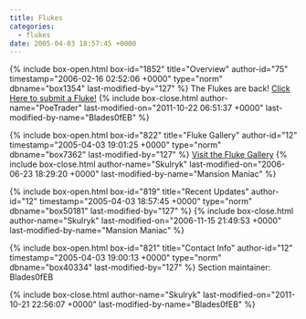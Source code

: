 ```yaml
---
title: Flukes
categories:
  - flukes
date: 2005-04-03 18:57:45 +0000
---
```

{% include box-open.html box-id="1852" title="Overview" author-id="75" timestamp="2006-02-16 02:52:06 +0000" type="norm" dbname="box1354" last-modified-by="127" %}
The Flukes are back!  <a href="http://starmen.net/submit/">Click Here to submit a Fluke!</a>
{% include box-close.html author-name="PoeTrader" last-modified-on="2011-10-22 06:51:37 +0000" last-modified-by-name="Blades0fEB" %}

{% include box-open.html box-id="822" title="Fluke Gallery" author-id="12" timestamp="2005-04-03 19:01:25 +0000" type="norm" dbname="box7362" last-modified-by="127" %}
<a href="galleries.php">Visit the Fluke Gallery</a>
{% include box-close.html author-name="Skulryk" last-modified-on="2006-06-23 18:29:20 +0000" last-modified-by-name="Mansion Maniac" %}

{% include box-open.html box-id="819" title="Recent Updates" author-id="12" timestamp="2005-04-03 18:57:45 +0000" type="norm" dbname="box50181" last-modified-by="127" %}
<navigator section="date" search="`Timestamp` GREATERTHANSIGN '1012313600'" quantity="1" group="Flukes" display="no" /><displaytor mode="list" />
{% include box-close.html author-name="Skulryk" last-modified-on="2006-11-15 21:49:53 +0000" last-modified-by-name="Mansion Maniac" %}

{% include box-open.html box-id="821" title="Contact Info" author-id="12" timestamp="2005-04-03 19:00:13 +0000" type="norm" dbname="box40334" last-modified-by="127" %}
<table1 />
 Section maintainer: Blades0fEB
<table2 />
 
<table3 />
{% include box-close.html author-name="Skulryk" last-modified-on="2011-10-21 22:56:07 +0000" last-modified-by-name="Blades0fEB" %}
